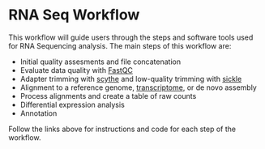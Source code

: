 # RNA Seq Workflow

This workflow will guide users through the steps and software tools used for RNA Sequencing analysis. The main steps of this workflow are:

- Initial quality assesments and file concatenation
- Evaluate data quality with [FastQC][3] 
- Adapter trimming with [scythe][1] and low-quality trimming with [sickle][2]
- Alignment to a reference genome, [transcriptome][4], or de novo assembly
- Process alignments and create a table of raw counts
- Differential expression analysis
- Annotation

Follow the links above for instructions and code for each step of the workflow.

[1]: https://github.com/lkomoro/RNA-Seq-Workflow/blob/master/scythe.Rmd
[2]: https://github.com/lkomoro/RNA-Seq-Workflow/blob/master/sickle.Rmd
[3]: https://github.com/lkomoro/RNA-Seq-Workflow/blob/master/fastqc.Rmd
[4]: https://github.com/lkomoro/RNA-Seq-Workflow/blob/master/BWA.Rmd

